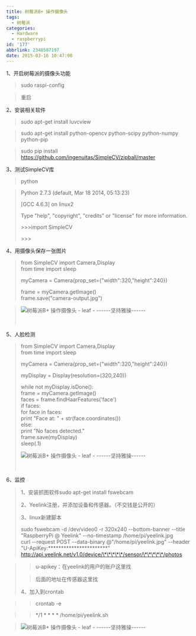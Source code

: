 ```yaml
---
title: 树莓派B+ 操作摄像头
tags:
  - 树莓派
categories:
  - Hardware
  - raspberrypi
id: '177'
abbrlink: 2348587197
date: 2015-03-16 10:47:00
---
```


1、开启树莓派的摄像头功能

> sudo raspi-config

> 重启

2、安装相关软件

> sudo apt-get install luvcview

> sudo apt-get install python-opencv python-scipy python-numpy python-pip

> sudo pip install https://github.com/ingenuitas/SimpleCV/zipball/master

>   

3、测试SimpleCV库

> python

> Python 2.7.3 (default, Mar 18 2014, 05:13:23)
> 
> \[GCC 4.6.3\] on linux2
> 
> Type "help", "copyright", "credits" or "license" for more information.
> 
> \>>>import SimpleCV
> 
> \>>>

  

4、用摄像头保存一张图片

> from SimpleCV import Camera,Display  
> from time import sleep  
>   
> myCamera = Camera(prop\_set={"width":320,"height":240})  
>   
> frame = myCamera.getImage()  
> frame.save("camera-output.jpg")
> 
>   
> 
>   

> ![树莓派B+ 操作摄像头 - leaf - ------坚持雅操------](http://img2.ph.126.net/M95LVRZPOdHpdmovl9kuyg==/6608866426911394034.jpg "树莓派B+ 操作摄像头 - leaf - ------坚持雅操------")
> 
>  

5、人脸检测

> from SimpleCV import Camera,Display  
> from time import sleep  
>   
> myCamera = Camera(prop\_set={"width":320,"height":240})  
>   
> myDisplay = Display(resolution=(320,240))  
>   
> while not myDisplay.isDone():  
> frame = myCamera.getImage()  
> faces = frame.findHaarFeatures('face')  
> if faces:  
> for face in faces:  
> print "Face at: " + str(face.coordinates())  
> else:  
> print "No faces detected."  
> frame.save(myDisplay)  
> sleep(.1)  
>   
> 
> ![树莓派B+ 操作摄像头 - leaf - ------坚持雅操------](http://img2.ph.126.net/IaHfSsP6KyeRAZZHRoJBSw==/2453335897027967291.png "树莓派B+ 操作摄像头 - leaf - ------坚持雅操------")
> 
>  

6、监控

> 1、安装抓图软件sudo apt-get install fswebcam
> 
> 2、Yeelink注册，并添加设备和传感器。（不交钱是公开的）
> 
> 3、linux新建脚本
> 
> sudo fswebcam -d /dev/video0 -r 320x240 --bottom-banner --title "RaspberryPi @ Yeelink" --no-timestamp /home/pi/yeelink.jpg  
> curl --request POST --data-binary @"/home/pi/yeelink.jpg" --header "U-ApiKey:\*\*\*\*\*\*\*\*\*\*\*\*\*\*\*\*\*\*\*\*\*\*\*" http://api.yeelink.net/v1.0/device/\*\*\*\*\*/sensor/\*\*\*\*\*/photos  
>   

> > u-apikey：在yeelink的用户的账户这里找
> 
> > 后面的地址在传感器这里找
> 
>   
> 
> 4、加入到crontab

> > crontab -e

> > \*/1 \* \* \* \* /home/pi/yeelink.sh
> 
>   

> ![树莓派B+ 操作摄像头 - leaf - ------坚持雅操------](http://img0.ph.126.net/x3SH3AJYpeb967AyqmO8Mw==/3363063021841550211.png "树莓派B+ 操作摄像头 - leaf - ------坚持雅操------")
> 
>